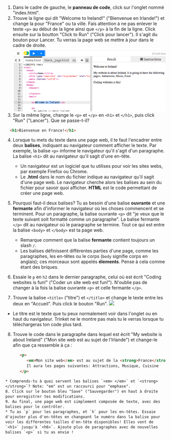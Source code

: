 1. Dans le cadre de gauche, le **panneau de code**, click sur l'onglet nommé "index.html".
2. Trouve la ligne qui dit "Welcome to Ireland!" ("Bienvenue en Irlande!") et change la pour "France" ou ta ville. Fais attention à ne pas enlever le texte `<p>` au début de la ligne ainsi que `</p>` à la fin de la ligne. Click ensuite sur la boutton "Click to Run" ("Click pour lancer"). Il s'agit du bouton pour Lancer. Tu verras la page web se mettre à jour dans le cadre de droite. ![](assets/egFirstHtmlCodeRun.png)
3. Sur la même ligne, change le `<p>` et `</p>` en `<h1>` et `</h1>`, puis click "Run" ("Lancer"). Que se passe-t-il?
  ```html
    <h1>Bienvenue en France!</h1>
  ```
4. Lorsque tu mets du texte dans une page web, il te faut l'encadrer entre deux **balises**, indiquant au navigateur comment afficher le texte. Par exemple, la balise `<p>` informe le navigateur qu'il s'agit d'un paragraphe. La balise `<h1>` dit au navigateur qu'il sagit d'une en-tête. 
   * Un navigateur est un logiciel que tu utilises pour voir les sites webs, par exemple Firefox ou Chrome. 
   * Le **.html** dans le nom du fichier indique au navigateur qu'il sagit d'une page web. Le navigateur cherche alors les balises au sein du fichier pour savoir quoi afficher. **HTML** est le code permettant de créer une page web.   
5. Pourquoi faut-il deux balises? Tu as besoin d'une balise **ouvrante** et une **fermante** afin d'informer le navigateur où les choses commencent et se terminent. Pour un paragraphe, la balise ouvrante `<p>` dit "je veux que le texte suivant soit formatté comme un paragraphe". La balise fermante `</p>` dit au navigateur où le paragraphe se termine. Tout ce qui est entre la balise `<body>` et `</body>` est ta page web. 
   * Remarque comment que la balise **fermante** contient toujours un slash `/`. 
   * Les balises définissent différentes parties d'une page, comme les paragraphes, les en-têtes ou le corps (`body` signifie corps en anglais); ces morceaux sont appelés **élements**. Pense à cela comme étant des briques.  

6. Essaie le `p` en `h2` dans le dernier paragraphe, celui où est écrit "Coding websites is fun!" ("Coder un site web est fun!"). N'oublie pas de changer à la fois la balise ouvrante `<p>` et celle fermante `</p>`. 
7. Trouve la balise `<title>` ("titre") et `</title>` et change le texte entre les deux en "Accueil". Puis click le bouton "Run". ![](/assets/FirstTagsAndRun.png)
 * Le titre est le texte que tu peux normalement voir dans l'onglet ou en haut du navigateur. Trinket ne le montre pas mais tu le verras lorsque tu téléchargeras ton code plus tard.
8. Trouve le code dans le paragraphe dans lequel est écrit "My website is about Ireland" ("Mon site web est au sujet de l'Irlande") et change-le afin que ça ressemble à ça :
   ```html
      <p>
         <em>Mon site web</em> est au sujet de la <strong>France</strong>. 
         Il aura les pages suivantes: Attractions, Musique, Cuisine
      </p>
  ```
  * Comprends-tu à quoi servent les balises `<em> </em>` et `<strong> </strong>`? Note: "em" est un raccourci pour "emphase".
8. Click sur le bouton bleu "Save" ("Sauvegarder") en haut à droite pour enregistrer tes modifications. 
9. Au final, une page web est simplement composée de texte, avec des balises pour le contrôler. 
 * Tu as `p` pour les paragraphes, et `h` pour les en-têtes. Essaie d'ajouter plus d'en-têtes en changeant le numéro dans la balise pour voir les différentes tailles d'en-tête disponibles! Elles vont de `<h1>` jusqu'à `<h6>`. Ajoute plus de paragraphes avec de nouvelles balises `<p>` si tu as envie !
